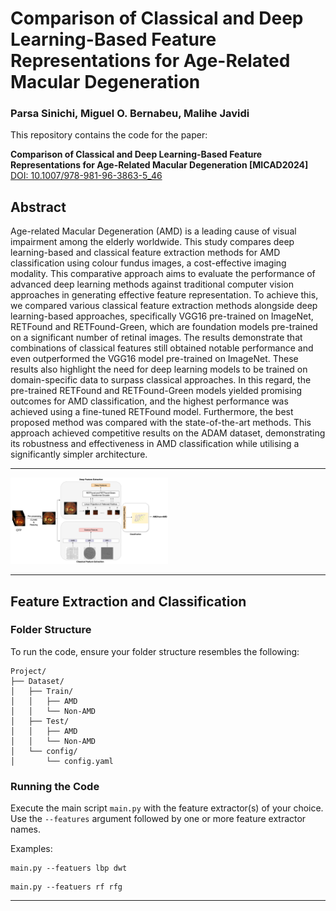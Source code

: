 # Comparison of Classical and Deep Learning-Based Feature Representations for Age-Related Macular Degeneration

### Parsa Sinichi, Miguel O. Bernabeu, Malihe Javidi

This repository contains the code for the paper:

**Comparison of Classical and Deep Learning-Based Feature Representations for Age-Related Macular Degeneration [MICAD2024]**  
[DOI: 10.1007/978-981-96-3863-5_46](https://doi.org/10.1007/978-981-96-3863-5_46)

## Abstract

Age-related Macular Degeneration (AMD) is a leading cause of visual impairment among the elderly worldwide. This study compares deep learning-based and classical feature extraction methods for AMD classification using colour fundus images, a cost-effective imaging modality. This comparative approach aims to evaluate the performance of advanced deep learning methods against traditional computer vision approaches in generating effective feature representation. To achieve this, we compared various classical feature extraction methods alongside deep learning-based approaches, specifically VGG16 pre-trained on ImageNet, RETFound and RETFound-Green, which are foundation models pre-trained on a significant number of retinal images. The results demonstrate that combinations of classical features still obtained notable performance and even outperformed the VGG16 model pre-trained on ImageNet. These results also highlight the need for deep learning models to be trained on domain-specific data to surpass classical approaches. In this regard, the pre-trained RETFound and RETFound-Green models yielded promising outcomes for AMD classification, and the highest performance was achieved using a fine-tuned RETFound model. Furthermore, the best proposed method was compared with the state-of-the-art methods. This approach achieved competitive results on the ADAM dataset, demonstrating its robustness and effectiveness in AMD classification while utilising a significantly simpler architecture.

---

<img src="figures/Fig1 (1).png" alt="Duration Predictor" width="50%" style="width:50%">

---

## Feature Extraction and Classification

### Folder Structure

To run the code, ensure your folder structure resembles the following:

```
Project/
├── Dataset/
│   ├── Train/
│   │   ├── AMD
│   │   └── Non-AMD
│   ├── Test/
│   │   ├── AMD
│   │   └── Non-AMD
│   └── config/
│       └── config.yaml
```

### Running the Code

Execute the main script `main.py` with the feature extractor(s) of your choice. Use the `--features` argument followed by one or more feature extractor names.

Examples:

```console
main.py --featuers lbp dwt
```

```console
main.py --featuers rf rfg
```

---
